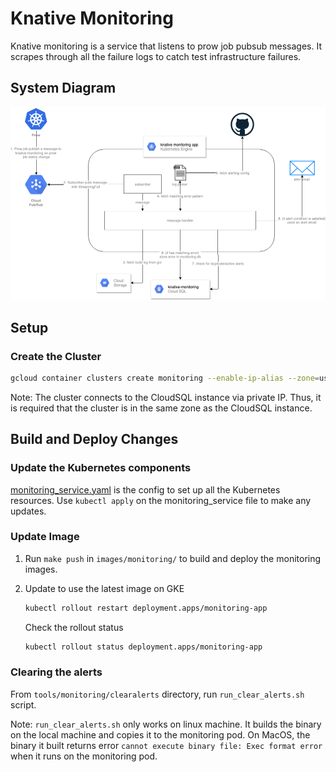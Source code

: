 # Knative Monitoring

Knative monitoring is a service that listens to prow job pubsub messages. It
scrapes through all the failure logs to catch test infrastructure failures.

## System Diagram

![alt text](systems.png)

## Setup

### Create the Cluster

```bash
gcloud container clusters create monitoring --enable-ip-alias --zone=us-central1-a
```

Note: The cluster connects to the CloudSQL instance via private IP. Thus, it is
required that the cluster is in the same zone as the CloudSQL instance.

## Build and Deploy Changes

### Update the Kubernetes components

[monitoring_service.yaml](https://github.com/knative/test-infra/blob/master/tools/monitoring/gke_deployment/monitoring_service.yaml)
is the config to set up all the Kubernetes resources. Use `kubectl apply` on the
monitoring_service file to make any updates.

### Update Image

1. Run `make push` in `images/monitoring/` to build and deploy the monitoring
   images.

1. Update to use the latest image on GKE

   ```bash
   kubectl rollout restart deployment.apps/monitoring-app
   ```

   Check the rollout status

   ```bash
   kubectl rollout status deployment.apps/monitoring-app
   ```

### Clearing the alerts

From `tools/monitoring/clearalerts` directory, run `run_clear_alerts.sh` script.

Note: `run_clear_alerts.sh` only works on linux machine. It builds the binary on
the local machine and copies it to the monitoring pod. On MacOS, the binary it
built returns error `cannot execute binary file: Exec format error` when it runs
on the monitoring pod.
